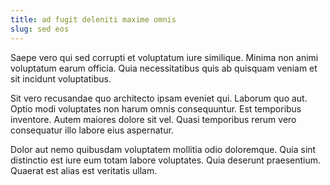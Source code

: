 ```yaml
---
title: ad fugit deleniti maxime omnis
slug: sed eos
---
```


Saepe vero qui sed corrupti et voluptatum iure similique. Minima non animi voluptatum earum officia. Quia necessitatibus quis ab quisquam veniam et sit incidunt voluptatibus.

Sit vero recusandae quo architecto ipsam eveniet qui. Laborum quo aut. Optio modi voluptates non harum omnis consequuntur. Est temporibus inventore. Autem maiores dolore sit vel. Quasi temporibus rerum vero consequatur illo labore eius aspernatur.

Dolor aut nemo quibusdam voluptatem mollitia odio doloremque. Quia sint distinctio est iure eum totam labore voluptates. Quia deserunt praesentium. Quaerat est alias est veritatis ullam.

